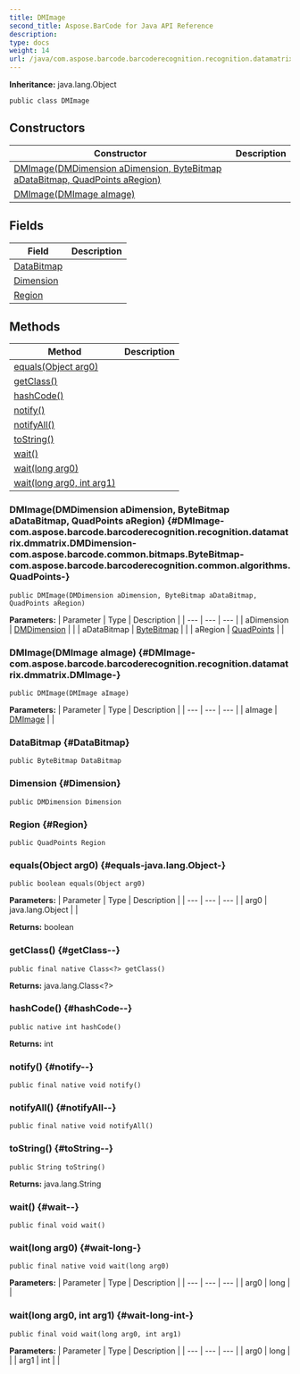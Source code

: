 ```yaml
---
title: DMImage
second_title: Aspose.BarCode for Java API Reference
description: 
type: docs
weight: 14
url: /java/com.aspose.barcode.barcoderecognition.recognition.datamatrix.dmmatrix/dmimage/
---
```

**Inheritance:**
java.lang.Object
```
public class DMImage
```
## Constructors

| Constructor | Description |
| --- | --- |
| [DMImage(DMDimension aDimension, ByteBitmap aDataBitmap, QuadPoints aRegion)](#DMImage-com.aspose.barcode.barcoderecognition.recognition.datamatrix.dmmatrix.DMDimension-com.aspose.barcode.common.bitmaps.ByteBitmap-com.aspose.barcode.barcoderecognition.common.algorithms.QuadPoints-) |  |
| [DMImage(DMImage aImage)](#DMImage-com.aspose.barcode.barcoderecognition.recognition.datamatrix.dmmatrix.DMImage-) |  |
## Fields

| Field | Description |
| --- | --- |
| [DataBitmap](#DataBitmap) |  |
| [Dimension](#Dimension) |  |
| [Region](#Region) |  |
## Methods

| Method | Description |
| --- | --- |
| [equals(Object arg0)](#equals-java.lang.Object-) |  |
| [getClass()](#getClass--) |  |
| [hashCode()](#hashCode--) |  |
| [notify()](#notify--) |  |
| [notifyAll()](#notifyAll--) |  |
| [toString()](#toString--) |  |
| [wait()](#wait--) |  |
| [wait(long arg0)](#wait-long-) |  |
| [wait(long arg0, int arg1)](#wait-long-int-) |  |
### DMImage(DMDimension aDimension, ByteBitmap aDataBitmap, QuadPoints aRegion) {#DMImage-com.aspose.barcode.barcoderecognition.recognition.datamatrix.dmmatrix.DMDimension-com.aspose.barcode.common.bitmaps.ByteBitmap-com.aspose.barcode.barcoderecognition.common.algorithms.QuadPoints-}
```
public DMImage(DMDimension aDimension, ByteBitmap aDataBitmap, QuadPoints aRegion)
```


**Parameters:**
| Parameter | Type | Description |
| --- | --- | --- |
| aDimension | [DMDimension](../../com.aspose.barcode.barcoderecognition.recognition.datamatrix.dmmatrix/dmdimension) |  |
| aDataBitmap | [ByteBitmap](../../com.aspose.barcode.common.bitmaps/bytebitmap) |  |
| aRegion | [QuadPoints](../../com.aspose.barcode.barcoderecognition.common.algorithms/quadpoints) |  |

### DMImage(DMImage aImage) {#DMImage-com.aspose.barcode.barcoderecognition.recognition.datamatrix.dmmatrix.DMImage-}
```
public DMImage(DMImage aImage)
```


**Parameters:**
| Parameter | Type | Description |
| --- | --- | --- |
| aImage | [DMImage](../../com.aspose.barcode.barcoderecognition.recognition.datamatrix.dmmatrix/dmimage) |  |

### DataBitmap {#DataBitmap}
```
public ByteBitmap DataBitmap
```


### Dimension {#Dimension}
```
public DMDimension Dimension
```


### Region {#Region}
```
public QuadPoints Region
```


### equals(Object arg0) {#equals-java.lang.Object-}
```
public boolean equals(Object arg0)
```




**Parameters:**
| Parameter | Type | Description |
| --- | --- | --- |
| arg0 | java.lang.Object |  |

**Returns:**
boolean
### getClass() {#getClass--}
```
public final native Class<?> getClass()
```




**Returns:**
java.lang.Class<?>
### hashCode() {#hashCode--}
```
public native int hashCode()
```




**Returns:**
int
### notify() {#notify--}
```
public final native void notify()
```




### notifyAll() {#notifyAll--}
```
public final native void notifyAll()
```




### toString() {#toString--}
```
public String toString()
```




**Returns:**
java.lang.String
### wait() {#wait--}
```
public final void wait()
```




### wait(long arg0) {#wait-long-}
```
public final native void wait(long arg0)
```




**Parameters:**
| Parameter | Type | Description |
| --- | --- | --- |
| arg0 | long |  |

### wait(long arg0, int arg1) {#wait-long-int-}
```
public final void wait(long arg0, int arg1)
```




**Parameters:**
| Parameter | Type | Description |
| --- | --- | --- |
| arg0 | long |  |
| arg1 | int |  |

